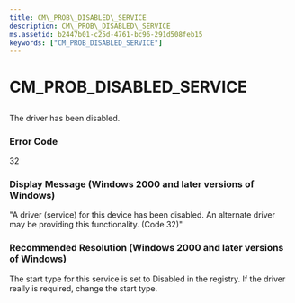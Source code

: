 ```yaml
---
title: CM\_PROB\_DISABLED\_SERVICE
description: CM\_PROB\_DISABLED\_SERVICE
ms.assetid: b2447b01-c25d-4761-bc96-291d508feb15
keywords: ["CM_PROB_DISABLED_SERVICE"]
---
```


# CM\_PROB\_DISABLED\_SERVICE


## <a href="" id="ddk-cm-prob-disabled-service-dg"></a>


The driver has been disabled.

### Error Code

32

### Display Message (Windows 2000 and later versions of Windows)

"A driver (service) for this device has been disabled. An alternate driver may be providing this functionality. (Code 32)"

### Recommended Resolution (Windows 2000 and later versions of Windows)

The start type for this service is set to Disabled in the registry. If the driver really is required, change the start type.

 

 





